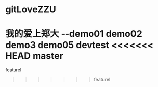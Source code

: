 # gitLoveZZU
我的爱上郑大
--demo01
demo02
demo3
demo05
devtest
<<<<<<< HEAD
master
=======
featurel
>>>>>>> featurel
